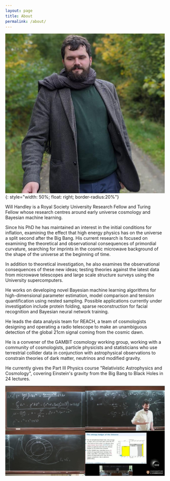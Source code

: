 ```yaml
---
layout: page
title: About
permalink: /about/
---
```

![Will Handley](/assets/images/will_handley.jpg){: style="width: 50%; float: right; border-radius:20%"}

Will Handley is a Royal Society University Research Fellow and Turing Fellow whose research centres around early universe cosmology and Bayesian machine learning.

Since his PhD he has maintained an interest in the initial conditions for inflation, examining the effect that high energy physics has on the universe a split second after the Big Bang. His current research is focused on examining the theoretical and observational consequences of primordial curvature, searching for imprints in the cosmic microwave background of the shape of the universe at the beginning of time.

In addition to theoretical investigation, he also examines the observational consequences of these new ideas; testing theories against the latest data from microwave telescopes and large scale structure surveys using the University supercomputers.

He works on developing novel Bayesian machine learning algorithms for high-dimensional parameter estimation, model comparison and tension quantification using nested sampling. Possible applications currently under investigation include protein folding, sparse reconstruction for facial recognition and Bayesian neural network training.

He leads the data analysis team for REACH, a team of cosmologists designing and operating a radio telescope to make an unambiguous detection of the global 21cm signal coming from the cosmic dawn.

He is a convener of the GAMBIT cosmology working group, working with a community of cosmologists, particle physicists and statisticians who use terrestrial collider data in conjunction with astrophysical observations to constrain theories of dark matter, neutrinos and modified gravity.

He currently gives the Part III Physics course "Relativistic Astrophysics and Cosmology", covering Einstein's gravity from the Big Bang to Black Holes in 24 lectures.

![Will Handley](/assets/images/blackboard.png)
